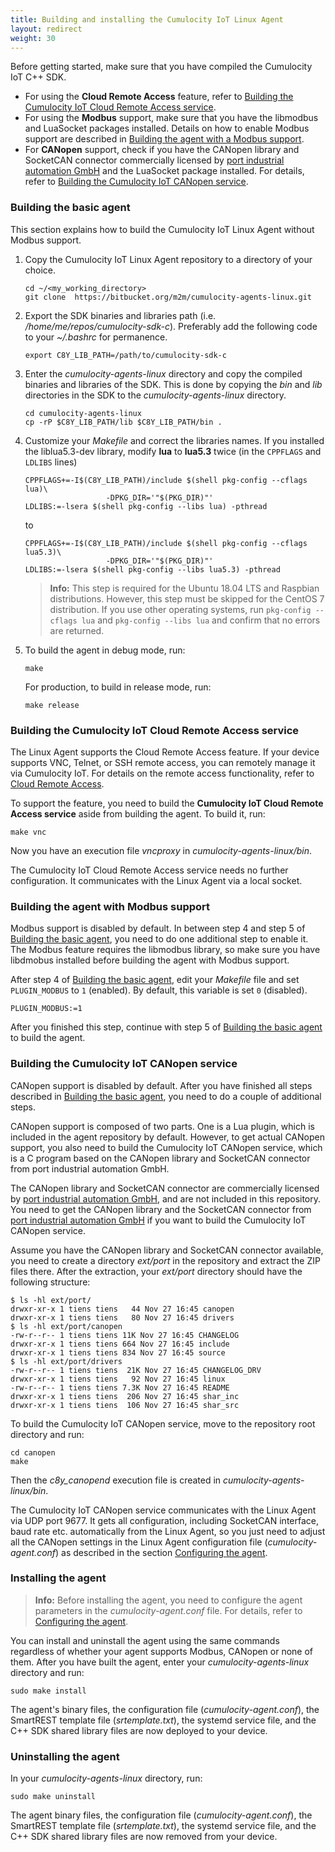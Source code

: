 ```yaml
---
title: Building and installing the Cumulocity IoT Linux Agent
layout: redirect
weight: 30
---
```


Before getting started, make sure that you have compiled the Cumulocity IoT C++ SDK.

* For using the **Cloud Remote Access** feature, refer to [Building the Cumulocity IoT Cloud Remote Access service](#building-the-cumulocity-cloud-remote-access-service).  
* For using the **Modbus** support, make sure that you have the libmodbus and LuaSocket packages installed. Details on how to enable Modbus support are described in [Building the agent with a Modbus support](#building-the-agent-with-modbus-support).  
* For **CANopen** support, check if you have the CANopen library and SocketCAN connector commercially licensed by [port industrial automation GmbH](https://www.port.de/en/products/canopen/software.html) and the LuaSocket package installed. For details, refer to  [Building the Cumulocity IoT CANopen service](#building-the-cumulocity-canopen-service).

### <a name = basic-agent>Building the basic agent</a>

This section explains how to build the Cumulocity IoT Linux Agent without Modbus support.

1. Copy the Cumulocity IoT Linux Agent repository to a directory of your choice.

    ```shell
    cd ~/<my_working_directory>
    git clone  https://bitbucket.org/m2m/cumulocity-agents-linux.git
    ```

2. Export the SDK binaries and libraries path (i.e. _/home/me/repos/cumulocity-sdk-c_). Preferably add the following code to your _~/.bashrc_ for permanence.

    ```shell
    export C8Y_LIB_PATH=/path/to/cumulocity-sdk-c
    ```

3. Enter the _cumulocity-agents-linux_ directory and copy the compiled binaries and libraries of the SDK. This is done by copying the _bin_ and _lib_ directories in the SDK to the _cumulocity-agents-linux_ directory.

    ```shell
    cd cumulocity-agents-linux
    cp -rP $C8Y_LIB_PATH/lib $C8Y_LIB_PATH/bin .
    ```

4. Customize your _Makefile_ and correct the libraries names. If you installed the liblua5.3-dev library, modify **lua** to **lua5.3** twice (in the `CPPFLAGS` and `LDLIBS` lines)


    ```shell
    CPPFLAGS+=-I$(C8Y_LIB_PATH)/include $(shell pkg-config --cflags lua)\
                      -DPKG_DIR='"$(PKG_DIR)"'
    LDLIBS:=-lsera $(shell pkg-config --libs lua) -pthread
    ```

    to

    ```shell  
    CPPFLAGS+=-I$(C8Y_LIB_PATH)/include $(shell pkg-config --cflags lua5.3)\
                      -DPKG_DIR='"$(PKG_DIR)"'
    LDLIBS:=-lsera $(shell pkg-config --libs lua5.3) -pthread
    ```
    > **Info:**  This step is required for the Ubuntu 18.04 LTS and Raspbian distributions. However, this step must be skipped for the CentOS 7 distribution. If you use other operating systems, run `pkg-config --cflags lua` and `pkg-config --libs lua` and confirm that no errors are returned.

5. To build the agent in debug mode, run:

    ```shell
    make
    ```

    For production, to build in release mode, run:

    ```shell
    make release
    ```

### <a name = building-the-cumulocity-cloud-remote-access-service>Building the Cumulocity IoT Cloud Remote Access service </a>

The Linux Agent supports the Cloud Remote Access feature. If your device supports VNC, Telnet, or SSH remote access, you can remotely manage it via Cumulocity IoT. For details on the remote access functionality, refer to [Cloud Remote Access](/users-guide/optional-services#cloud-remote-access).

To support the feature, you need to build the **Cumulocity IoT Cloud Remote Access service** aside from building the agent. To build it, run:

```shell
make vnc
```

Now you have an execution file *vncproxy* in *cumulocity-agents-linux/bin*.

The Cumulocity IoT Cloud Remote Access service needs no further configuration. It communicates with the Linux Agent via a local socket.

### <a name = building-the-agent-with-modbus-support> Building the agent with Modbus support </a>

Modbus support is disabled by default. In between step 4 and step 5 of [Building the basic agent](#basic-agent), you need to do one additional step to enable it. The Modbus feature requires the libmodbus library, so make sure you have libdmobus installed before building the agent with Modbus support.

After step 4 of [Building the basic agent](#basic-agent), edit your _Makefile_ file and set `PLUGIN_MODBUS` to `1` (enabled). By default, this variable is set `0` (disabled).

```shell
PLUGIN_MODBUS:=1
```

After you finished this step, continue with step 5 of [Building the basic agent](#basic-agent) to build the agent.

### <a name= building-the-cumulocity-canopen-service> Building the Cumulocity IoT CANopen service </a>

CANopen support is disabled by default. After you have finished all steps described in [Building the basic agent](#basic-agent), you need to do a couple of additional steps.

CANopen support is composed of two parts. One is a Lua plugin, which is included in the agent repository by default. However, to get actual CANopen support, you also need to build the Cumulocity IoT CANopen service, which is a C program based on the CANopen library and SocketCAN connector from port industrial automation GmbH.

The CANopen library and SocketCAN connector are commercially licensed by [port industrial automation GmbH](https://www.port.de/en/products/canopen/software.html), and are not included in this repository. You need to get the CANopen library and the SocketCAN connector from [port industrial automation GmbH](https://www.port.de/en/products/canopen/software.html) if you want to build the Cumulocity IoT CANopen service.

Assume you have the CANopen library and SocketCAN connector available, you need to create a directory _ext/port_ in the repository and extract the ZIP files there. After the extraction, your _ext/port_ directory should have the following structure:

```shell
$ ls -hl ext/port/
drwxr-xr-x 1 tiens tiens   44 Nov 27 16:45 canopen
drwxr-xr-x 1 tiens tiens   80 Nov 27 16:45 drivers
$ ls -hl ext/port/canopen
-rw-r--r-- 1 tiens tiens 11K Nov 27 16:45 CHANGELOG
drwxr-xr-x 1 tiens tiens 664 Nov 27 16:45 include
drwxr-xr-x 1 tiens tiens 834 Nov 27 16:45 source
$ ls -hl ext/port/drivers
-rw-r--r-- 1 tiens tiens  21K Nov 27 16:45 CHANGELOG_DRV
drwxr-xr-x 1 tiens tiens   92 Nov 27 16:45 linux
-rw-r--r-- 1 tiens tiens 7.3K Nov 27 16:45 README
drwxr-xr-x 1 tiens tiens  206 Nov 27 16:45 shar_inc
drwxr-xr-x 1 tiens tiens  106 Nov 27 16:45 shar_src
```

To build the Cumulocity IoT CANopen service, move to the repository root directory and run:

```shell
cd canopen
make
```

Then the *c8y_canopend* execution file is created in _cumulocity-agents-linux/bin_.

The Cumulocity IoT CANopen service communicates with the Linux Agent via UDP port 9677. It gets all configuration, including SocketCAN interface, baud rate etc. automatically from the Linux Agent, so you just need to adjust all the CANopen settings in the Linux Agent configuration file (_cumulocity-agent.conf_) as described in the section [Configuring the agent](#configuring-agent).

### <a name=installing-the-agent> Installing the agent</a>

> **Info:** Before installing the agent, you need to configure the agent parameters in the _cumulocity-agent.conf_ file. For details, refer to [Configuring the agent](#configuring-agent).


You can install and uninstall the agent using the same commands regardless of whether your agent supports Modbus, CANopen or none of them.
After you have built the agent, enter your _cumulocity-agents-linux_ directory and run:

```shell
sudo make install
```

The agent's binary files, the configuration file (_cumulocity-agent.conf_), the SmartREST template file (_srtemplate.txt_), the systemd service file, and the C++ SDK shared library files are now deployed to your device.

### Uninstalling the agent

In your _cumulocity-agents-linux_ directory, run:

```shell
sudo make uninstall
```

The agent binary files, the configuration file (_cumulocity-agent.conf_), the SmartREST template file (_srtemplate.txt_), the systemd service file, and the C++ SDK shared library files are now removed from your device.
